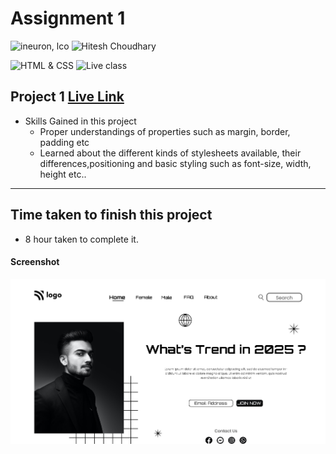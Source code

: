 # Assignment 1

![ineuron, lco](https://img.shields.io/badge/iNeuron-LCO-brightgreen)
![Hitesh Choudhary](https://img.shields.io/badge/Hitesh--Choudhary-Full--stack--JS--bootcamp-red)

![HTML & CSS](https://img.shields.io/badge/HTML-CSS-brightgreen)
![Live class](https://img.shields.io/badge/WEB--Dev-PROJECT--1-blue)

## Project 1 [Live Link]()

- Skills Gained in this project
  - Proper understandings of properties such as margin, border, padding etc
  - Learned about the different kinds of stylesheets available, their differences,positioning and basic styling such as font-size, width, height etc..

---

## Time taken to finish this project

- 8 hour taken to complete it.

#### Screenshot

![Desktop](./thumbnail.png)
